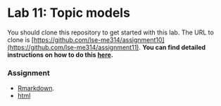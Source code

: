 # Lab 11: Topic models

You should clone this repository to get started with this lab.  The URL to clone is [https://github.com/lse-me314/assignment10](https://github.com/lse-me314/assignment11).  **You can find detailed instructions on how to do this [here](https://lse-me314.github.io/instructions).**

### Assignment

* [Rmarkdown](ME314_assignment11.Rmd).
* [html](ME314_assignment11.html)

<!----

### Solutions
 
Solution to Assignment 11:
*  [html](ME314_assignment11_solution.html) 
*  [RMarkdown](ME314_assignment11_solution.Rmd)  
---->
